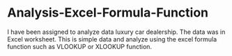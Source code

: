 # Analysis-Excel-Formula-Function
I have been assigned to analyze data luxury car dealership. The data was in Excel worksheet. This is simple data and analyze using the excel formula function such as VLOOKUP or XLOOKUP function.
